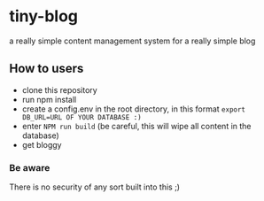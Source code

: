 # tiny-blog
a really simple content management system for a really simple blog

## How to users

  - clone this repository
  - run npm install
  - create a config.env in the root directory, in this format
  `export DB_URL=URL OF YOUR DATABASE :)`
  - enter `NPM run build` (be careful, this will wipe all content in the database)
  - get bloggy

### Be aware

There is no security of any sort built into this ;)
